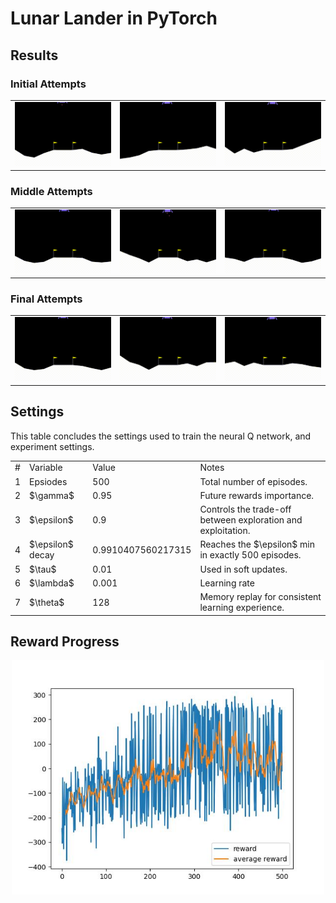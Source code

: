 # Lunar Lander in PyTorch

## Results

### Initial Attempts

<table align="center">
  <tr>
    <td><img src="./art/lunarlanding-episode-0.gif" width="250"></td>
    <td><img src="./art/lunarlanding-episode-1.gif" width="250"></td>
    <td><img src="./art/lunarlanding-episode-2.gif" width="250"></td>
  </tr>
</table>

### Middle Attempts

<table align="center">
  <tr>
    <td><img src="./art/lunarlanding-episode-251.gif" width="250"></td>
    <td><img src="./art/lunarlanding-episode-252.gif" width="250"></td>
    <td><img src="./art/lunarlanding-episode-253.gif" width="250"></td>
  </tr>
</table>

### Final Attempts

<table align="center">
  <tr>
    <td><img src="./art/lunarlanding-episode-497.gif" width="250"></td>
    <td><img src="./art/lunarlanding-episode-498.gif" width="250"></td>
    <td><img src="./art/lunarlanding-episode-499.gif" width="250"></td>
  </tr>
</table>

## Settings

This table concludes the settings used to train the neural Q network, and experiment settings.

<table align="center">
    <tr>
        <td>#</td>
        <td>Variable</td>
        <td>Value</td>
        <td>Notes</td>
    </tr>
    <tr>
        <td>1</td>
        <td>Epsiodes</td>
        <td>500</td>
        <td>Total number of episodes.</td>
    </tr>
    <tr>
        <td>2</td>
        <td>$\gamma$</td>
        <td>0.95</td>
        <td>Future rewards importance.</td>
    </tr>
    <tr>
        <td>3</td>
        <td>$\epsilon$</td>
        <td>0.9</td>
        <td>Controls the trade-off between exploration and exploitation.</td>
    </tr>
    <tr>
        <td>4</td>
        <td>$\epsilon$ decay</td>
        <td>0.9910407560217315</td>
        <td>Reaches the $\epsilon$ min in exactly 500 episodes.</td>
    </tr>
    <tr>
        <td>5</td>
        <td>$\tau$</td>
        <td>0.01</td>
        <td>Used in soft updates.</td>
    </tr>
    <tr>
        <td>6</td>
        <td>$\lambda$</td>
        <td>0.001</td>
        <td>Learning rate</td>
    </tr>
    <tr>
        <td>7</td>
        <td>$\theta$</td>
        <td>128</td>
        <td>Memory replay for consistent learning experience.</td>
    </tr>
</table>

## Reward Progress

<p align="center">
    <img src="./art/rewards.jpg" width="500" />
</p>
